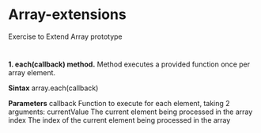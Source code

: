 # Array-extensions
Exercise to Extend Array prototype

#
**1. each(callback) method.**
Method executes a provided function once per array element.


**Sintax**
    array.each(callback)

**Parameters**
    callback
        Function to execute for each element, taking 2 arguments:
        currentValue
            The current element being processed in the array
        index
            The index of the current element being processed in the array
        


